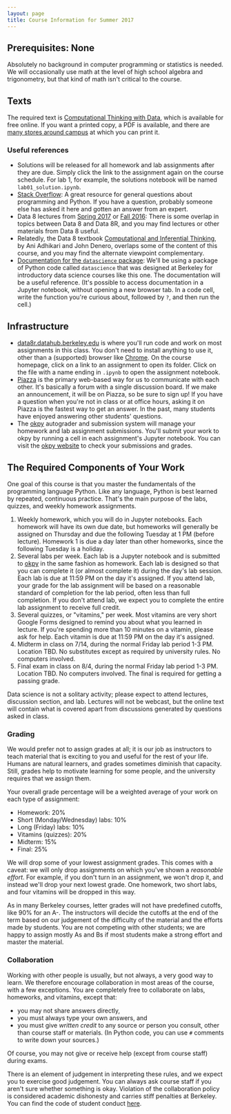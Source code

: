 ```yaml
---
layout: page
title: Course Information for Summer 2017
---
```


## Prerequisites: None
Absolutely no background in computer programming or statistics is needed.  We will occasionally use math at the level 
of high school algebra and trigonometry, but that kind of math isn't critical to the course.

## Texts

The required text is [Computational Thinking with Data](/textbook), which is available for free online.  If you want a printed copy, a PDF is available, and there are [many stores around campus](https://www.yelp.com/search?find_desc=Printing&find_loc=Berkeley,+CA) at which you can print it.

### Useful references
- Solutions will be released for all homework and lab assignments after they are due.  Simply click the link to the assignment again on the course schedule.  For lab 1, for example, the solutions notebook will be named `lab01_solution.ipynb`.
- [Stack Overflow](http://stackoverflow.com): A great resource for general questions about programming and Python.  If you have a question, probably someone else has asked it here and gotten an answer from an expert.
- Data 8 lectures from [Spring 2017](https://data8.org/sp17) or [Fall 2016](https://data8.org/fa16): There is some overlap in topics between Data 8 and Data 8R, and you may find lectures or other materials from Data 8 useful.
- Relatedly, the Data 8 textbook [Computational and Inferential Thinking](http://inferentialthinking.org), by Ani Adhikari and John Denero, overlaps some of the content of this course, and you may find the alternate viewpoint complementary.
- [Documentation for the `datascience` package](https://data8.org/datascience/): We'll be using a package of Python code called `datascience` that was designed at Berkeley for introductory data science courses like this one.  The documentation will be a useful reference.  (It's possible to access documentation in a Jupyter notebook, without opening a new browser tab.  In a code cell, write the function you're curious about, followed by `?`, and then run the cell.)

## Infrastructure
- [data8r.datahub.berkeley.edu](https://data8r.datahub.berkeley.edu) is where you'll run code and work on most assignments in this class.  You don't need to install anything to use it, other than a (supported) browser like [Chrome](https://google.com/chrome).  On the course homepage, click on a link to an assignment to open its folder.  Click on the file with a name ending in `.ipynb` to open the assignment notebook.
- [Piazza](https://piazza.com) is the primary web-based way for us to communicate with each other.  It's basically a forum with a single discussion board.  If we make an announcement, it will be on Piazza, so be sure to sign up!  If you have a question when you're not in class or at office hours, asking it on Piazza is the fastest way to get an answer.  In the past, many students have enjoyed answering other students' questions.
- The [okpy](https://okpy.org) autograder and submission system will manage your homework and lab assignment submissions.  You'll submit your work to okpy by running a cell in each assignment's Jupyter notebook.  You can visit the [okpy website](okpy.org) to check your submissions and grades.

## The Required Components of Your Work
One goal of this course is that you master the fundamentals of the programming language Python.  Like any language, Python is best learned by repeated, continuous practice.  That's the main purpose of the labs, quizzes, and weekly homework assignments.

1. Weekly homework, which you will do in Jupyter notebooks.  Each homework will have its own due date, but homeworks will generally be assigned on Thursday and due the following Tuesday at 1 PM (before lecture).  Homework 1 is due a day later than other homeworks, since the following Tuesday is a holiday.
2. Several labs per week.  Each lab is a Jupyter notebook and is submitted to [okpy](okpy.org) in the same fashion as homework.  Each lab is designed so that you can complete it (or almost complete it) during the day's lab session.  Each lab is due at 11:59 PM on the day it's assigned.  If you attend lab, your grade for the lab assignment will be based on a reasonable standard of completion for the lab period, often less than full completion.  If you don't attend lab, we expect you to complete the entire lab assignment to receive full credit.
3. Several quizzes, or "vitamins," per week.  Most vitamins are very short Google Forms designed to remind you about what you learned in lecture.  If you're spending more than 10 minutes on a vitamin, please ask for help.  Each vitamin is due at 11:59 PM on the day it's assigned.
4. Midterm in class on 7/14, during the normal Friday lab period 1-3 PM. Location TBD. No substitutes except as required by university rules. No computers involved.
5. Final exam in class on 8/4, during the normal Friday lab period 1-3 PM. Location TBD. No computers involved. The final is required for getting a passing grade.

Data science is not a solitary activity; please expect to attend lectures, discussion section, and lab. Lectures will not be webcast, but the online text will contain what is covered apart from discussions generated by questions asked in class.

### Grading
We would prefer not to assign grades at all; it is our job as instructors to teach material that is exciting to you and useful for the rest of your life. Humans are natural learners, and grades sometimes diminish that capacity. Still, grades help to motivate learning for some people, and the university requires that we assign them.

Your overall grade percentage will be a weighted average of your work on each type of assignment:
* Homework: 20%
* Short (Monday/Wednesday) labs: 10%
* Long (Friday) labs: 10%
* Vitamins (quizzes): 20%
* Midterm: 15%
* Final: 25%

We will drop some of your lowest assignment grades.  This comes with a caveat: we will only drop assignments on which you've shown a *reasonable effort*.  For example, if you don't turn in an assignment, we won't drop it, and instead we'll drop your next lowest grade.  One homework, two short labs, and four vitamins will be dropped in this way.

As in many Berkeley courses, letter grades will not have predefined cutoffs, like 90% for an A-.  The instructors will decide the cutoffs at the end of the term based on our judgement of the difficulty of the material and the efforts made by students.  You are not competing with other students; we are happy to assign mostly As and Bs if most students make a strong effort and master the material.

### Collaboration
Working with other people is usually, but not always, a very good way to learn.  We therefore encourage collaboration in most areas of the course, with a few exceptions.  You are completely free to collaborate on labs, homeworks, and vitamins, except that:
* you may not share answers directly,
* you must always type your own answers, and
* you must give *written credit* to any source or person you consult, other than course staff or materials.  (In Python code, you can use `#` comments to write down your sources.)

Of course, you may not give or receive help (except from course staff) during exams.

There is an element of judgement in interpreting these rules, and we expect you to exercise good judgement.  You can always ask course staff if you aren't sure whether something is okay.  Violation of the collaboration policy is considered academic dishonesty and carries stiff penalties at Berkeley.  You can find the code of student conduct [here](http://sa.berkeley.edu/conduct/integrity).